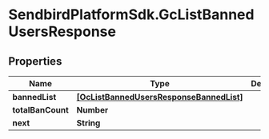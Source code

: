 # SendbirdPlatformSdk.GcListBannedUsersResponse

## Properties

Name | Type | Description | Notes
------------ | ------------- | ------------- | -------------
**bannedList** | [**[OcListBannedUsersResponseBannedList]**](OcListBannedUsersResponseBannedList.md) |  | [optional] 
**totalBanCount** | **Number** |  | [optional] 
**next** | **String** |  | [optional] 


